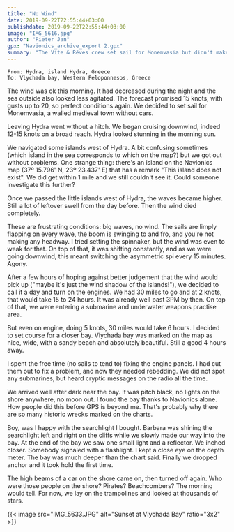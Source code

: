 ```yaml
---
title: "No Wind"
date: 2019-09-22T22:55:44+03:00
publishdate: 2019-09-22T22:55:44+03:00
image: "IMG_5616.jpg"
author: "Pieter Jan"
gpx: "Navionics_archive_export 2.gpx"
summary: "The Vite & Rêves crew set sail for Monemvasia but didn't make it because the wind died completely. They discovered a paradisiacal bay though!"
---
```


`From: Hydra, island Hydra, Greece`<br/>
`To: Vlychada bay, Western Peloponnesos, Greece`

The wind was ok this morning. It had decreased during the night and the sea outside also looked less agitated. The forecast promised 15 knots, with gusts up to 20, so perfect conditions again. We decided to set sail for Monemvasia, a walled medieval town without cars.

Leaving Hydra went without a hitch. We began cruising downwind, indeed 12-15 knots on a broad reach. Hydra looked stunning in the morning sun.

We navigated some islands west of Hydra. A bit confusing sometimes (which island in the sea corresponds to which on the map?) but we got out without problems. One strange thing: there's an island on the Navionics map (37º 15.796' N, 23º 23.437' E) that has a remark "This island does not exist". We did get within 1 mile and we still couldn't see it. Could someone investigate this further?

Once we passed the little islands west of Hydra, the waves became higher. Still a lot of leftover swell from the day before. Then the wind died completely.

These are frustrating conditions: big waves, no wind. The sails are limply flapping on every wave, the boom is swinging to and fro, and you're not making any headway. I tried setting the spinnaker, but the wind was even to weak for that. On top of that, it was shifting constantly, and as we were going downwind, this meant switching the asymmetric spi every 15 minutes. Agony.

After a few hours of hoping against better judgement that the wind would pick up ("maybe it's just the wind shadow of the islands!"), we decided to call it a day and turn on the engines. We had 30 miles to go and at 2 knots, that would take 15 to 24 hours. It was already well past 3PM by then. On top of that, we were entering a submarine and underwater weapons practise area.

But even on engine, doing 5 knots, 30 miles would take 6 hours. I decided to set course for a closer bay. Vlychada bay was marked on the map as nice, wide, with a sandy beach and absolutely beautiful. Still a good 4 hours away.

I spent the free time (no sails to tend to) fixing the engine panels. I had cut them out to fix a problem, and now they needed rebedding. We did not spot any submarines, but heard cryptic messages on the radio all the time.

We arrived well after dark near the bay. It was pitch black, no lights on the shore anywhere, no moon out. I found the bay thanks to Navionics alone. How people did this before GPS is beyond me. That's probably why there are so many historic wrecks marked on the charts.

Boy, was I happy with the searchlight I bought. Barbara was shining the searchlight left and right on the cliffs while we slowly made our way into the bay. At the end of the bay we saw one small light and a reflector. We inched closer. Somebody signaled with a flashlight. I kept a close eye on the depth meter. The bay was much deeper than the chart said. Finally we dropped anchor and it took hold the first time.

The high beams of a car on the shore came on, then turned off again. Who were those people on the shore? Pirates? Beachcombers? The morning would tell. For now, we lay on the trampolines and looked at thousands of stars.

{{< image src="IMG_5633.JPG" alt="Sunset at Vlychada Bay" ratio="3x2" >}}
